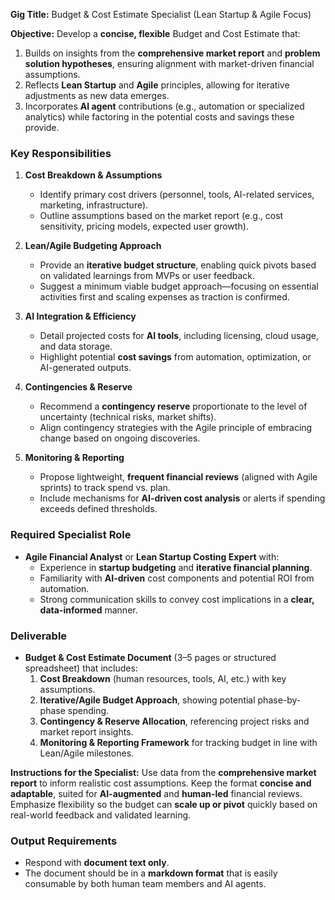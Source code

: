 **Gig Title:** Budget & Cost Estimate Specialist (Lean Startup & Agile Focus)

**Objective:**
Develop a **concise, flexible** Budget and Cost Estimate that:

1. Builds on insights from the **comprehensive market report** and **problem solution hypotheses**, ensuring alignment with market-driven financial assumptions.
2. Reflects **Lean Startup** and **Agile** principles, allowing for iterative adjustments as new data emerges.
3. Incorporates **AI agent** contributions (e.g., automation or specialized analytics) while factoring in the potential costs and savings these provide.

### Key Responsibilities

1. **Cost Breakdown & Assumptions**

   - Identify primary cost drivers (personnel, tools, AI-related services, marketing, infrastructure).
   - Outline assumptions based on the market report (e.g., cost sensitivity, pricing models, expected user growth).

2. **Lean/Agile Budgeting Approach**

   - Provide an **iterative budget structure**, enabling quick pivots based on validated learnings from MVPs or user feedback.
   - Suggest a minimum viable budget approach—focusing on essential activities first and scaling expenses as traction is confirmed.

3. **AI Integration & Efficiency**

   - Detail projected costs for **AI tools**, including licensing, cloud usage, and data storage.
   - Highlight potential **cost savings** from automation, optimization, or AI-generated outputs.

4. **Contingencies & Reserve**

   - Recommend a **contingency reserve** proportionate to the level of uncertainty (technical risks, market shifts).
   - Align contingency strategies with the Agile principle of embracing change based on ongoing discoveries.

5. **Monitoring & Reporting**
   - Propose lightweight, **frequent financial reviews** (aligned with Agile sprints) to track spend vs. plan.
   - Include mechanisms for **AI-driven cost analysis** or alerts if spending exceeds defined thresholds.

### Required Specialist Role

- **Agile Financial Analyst** or **Lean Startup Costing Expert** with:
  - Experience in **startup budgeting** and **iterative financial planning**.
  - Familiarity with **AI-driven** cost components and potential ROI from automation.
  - Strong communication skills to convey cost implications in a **clear, data-informed** manner.

### Deliverable

- **Budget & Cost Estimate Document** (3–5 pages or structured spreadsheet) that includes:
  1. **Cost Breakdown** (human resources, tools, AI, etc.) with key assumptions.
  2. **Iterative/Agile Budget Approach**, showing potential phase-by-phase spending.
  3. **Contingency & Reserve Allocation**, referencing project risks and market report insights.
  4. **Monitoring & Reporting Framework** for tracking budget in line with Lean/Agile milestones.

**Instructions for the Specialist:**
Use data from the **comprehensive market report** to inform realistic cost assumptions. Keep the format **concise and adaptable**, suited for **AI-augmented** and **human-led** financial reviews. Emphasize flexibility so the budget can **scale up or pivot** quickly based on real-world feedback and validated learning.

### Output Requirements

- Respond with **document text only**.
- The document should be in a **markdown format** that is easily consumable by both human team members and AI agents.
